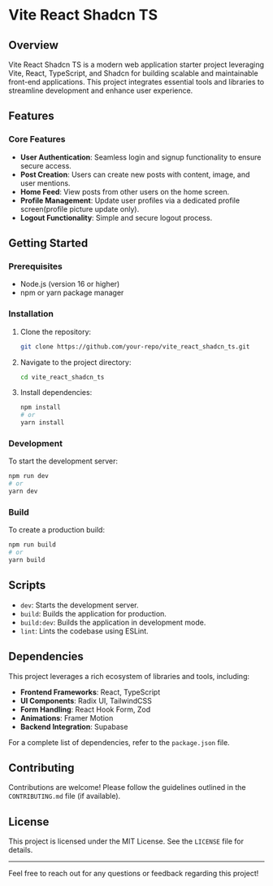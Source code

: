 # Vite React Shadcn TS

## Overview

Vite React Shadcn TS is a modern web application starter project leveraging Vite, React, TypeScript, and Shadcn for building scalable and maintainable front-end applications. This project integrates essential tools and libraries to streamline development and enhance user experience.

## Features

### Core Features

- **User Authentication**: Seamless login and signup functionality to ensure secure access.
- **Post Creation**: Users can create new posts with content, image, and user mentions.
- **Home Feed**: View posts from other users on the home screen.
- **Profile Management**: Update user profiles via a dedicated profile screen(profile picture update only).
- **Logout Functionality**: Simple and secure logout process.

## Getting Started

### Prerequisites

- Node.js (version 16 or higher)
- npm or yarn package manager

### Installation

1. Clone the repository:
   ```bash
   git clone https://github.com/your-repo/vite_react_shadcn_ts.git
   ```
2. Navigate to the project directory:
   ```bash
   cd vite_react_shadcn_ts
   ```
3. Install dependencies:
   ```bash
   npm install
   # or
   yarn install
   ```

### Development

To start the development server:

```bash
npm run dev
# or
yarn dev
```

### Build

To create a production build:

```bash
npm run build
# or
yarn build
```

## Scripts

- `dev`: Starts the development server.
- `build`: Builds the application for production.
- `build:dev`: Builds the application in development mode.
- `lint`: Lints the codebase using ESLint.

## Dependencies

This project leverages a rich ecosystem of libraries and tools, including:

- **Frontend Frameworks**: React, TypeScript
- **UI Components**: Radix UI, TailwindCSS
- **Form Handling**: React Hook Form, Zod
- **Animations**: Framer Motion
- **Backend Integration**: Supabase

For a complete list of dependencies, refer to the `package.json` file.

## Contributing

Contributions are welcome! Please follow the guidelines outlined in the `CONTRIBUTING.md` file (if available).

## License

This project is licensed under the MIT License. See the `LICENSE` file for details.

---

Feel free to reach out for any questions or feedback regarding this project!
